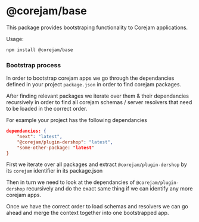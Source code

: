 # @corejam/base

This package provides bootstraping functionality to Corejam applications.

Usage:

```bash
npm install @corejam/base
```

### Bootstrap process

In order to bootstrap corejam apps we go through the dependancies defined in your project `package.json` in order to find corejam packages.

After finding relevant packages we iterate over them & their dependancies recursively in order to find all corejam schemas / server resolvers that need to be loaded in the correct order.

For example your project has the following dependancies

```json
dependancies: {
    "next": "latest",
    "@corejam/plugin-dershop": "latest",
    "some-other-package: "latest"
}
```

First we iterate over all packages and extract `@corejam/plugin-dershop` by its `corejam` identifier in its package.json

Then in turn we need to look at the dependancies of `@corejam/plugin-dershop` recursively and do the exact same thing if we can identify any more corejam apps.

Once we have the correct order to load schemas and resolvers we can go ahead and merge the context together into one bootstrapped app.
